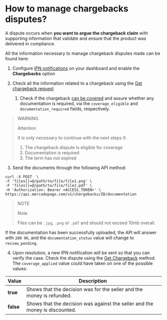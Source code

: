 # How to manage chargebacks disputes?

A dispute occurs when **you want to argue the chargeback claim** with supporting information that validate and ensure that the product was delivered in compliance.

All the information necessary to manage chargeback disputes made can be found here:

1. Configure [IPN notifications](/developers/panel/notifications/ipn) on your dashboard and enable the **Chargebacks** option
   
2. Check all the information related to a chargeback using the [Get chargeback request](/developers/pt/reference/chargebacks/_chargebacks_id/get)
   1. Check if the chargeback [can be covered](https://www.mercadopago[FAKER][URL][DOMAIN]/ajuda/294) and assure whether any documentation is required, via the `coverage_eligible` and `documentation_required` fields, respectively.

> WARNING
>
> Attention
>
> It is only necessary to continue with the next steps if:
> 
> 1. The chargeback dispute is eligible for coverage
> 2. Documentation is required
> 3. The term has not expired

3. Send the documents through the following API method:
```curl
curl -X POST  \
-F 'files[]=@/path/to/file/file1.png' \
-F 'files[]=@/path/to/file/file2.pdf' \
-H 'Authorization: Bearer <ACCESS_TOKEN>' \
https://api.mercadopago.com/v1/chargebacks/ID/documentation
```

> NOTE
>
>Note
>
>Files can be `.jpg`, `.png` or `.pdf` and should not exceed 10mb overall.

If the documentation has been successfully uploaded, the API will answer with `200 OK`, and the `documentation_status` value will change to `review_pending`.

4. Upon resolution, a new IPN notification will be sent so that you can verify the case. Check the dispute using the [Get Chargeback](/developers/pt/reference/chargebacks/_chargebacks_id/get) method. The `coverage_applied` value could have taken on one of the possible values:

| Value           | Description
| ----            | ----
| **true**  | Shows that the decision was for the seller and the money is refunded.
| **false** | Shows that the decision was against the seller and the money is discounted.
